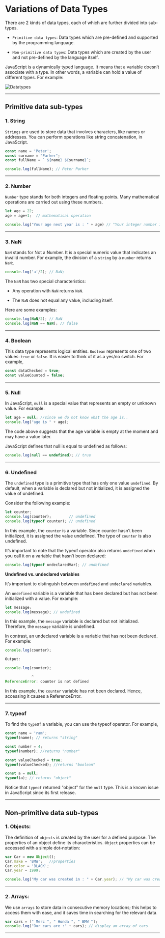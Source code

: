 # Variations of Data Types
There are 2 kinds of data types, each of which are further divided into sub-types.

* ```Primitive data types```: Data types which are pre-defined and supported by the programming language.

* ```Non-primitive data types```: Data types which are created by the user and not pre-defined by the language itself.

JavaScript is a dynamically typed language. It means that a variable doesn’t associate with a type. In other words, a variable can hold a value of different types. For example:


![Datatypes][datatypes]

[datatypes]:https://usemynotes.com/wp-content/uploads/2021/04/Types-of-data-types-in-JS.jpg

***

## Primitive data sub-types

### 1. String
```Strings``` are used to store data that involves characters, like names or addresses. You can perform operations like string concatenation, in JavaScript.

```js
const name = 'Peter';
const surname = "Parker";
const fullName = ` ${name} ${surname}`;

console.log(fullName); // Peter Parker
```
***

### 2. Number
```Number``` type stands for both integers and floating points. Many mathematical operations are carried out using these numbers.

```js
let age = 22;
age = age+1;  // mathematical operation 

console.log("Your age next year is : " + age) // "Your integer number is : 23"
```
***

### 3. NaN
```NaN``` stands for Not a Number. It is a special numeric value that indicates an invalid number. For example, the division of a ```string``` by a ```number``` returns ```NaN```:.

```js
console.log('a'/2); // NaN;
```

The ```NaN``` has two special characteristics:

* Any operation with ```NaN``` returns ```NaN```.

* The ```NaN``` does not equal any value, including itself.

Here are some examples:

```js
console.log(NaN/2); // NaN
console.log(NaN == NaN); // false
```

***

### 4. Boolean
This data type represents logical entities. ```Boolean``` represents one of two values: ```true``` or ```false```. It is easier to think of it as a yes/no switch. For example,

```js
const dataChecked = true;
const valueCounted = false;
```

***

### 5. Null
In JavaScript, ```null``` is a special value that represents an empty or unknown value. For example:

```js
let age = null; //since we do not know what the age is..
console.log("age is " + age);
```
The code above suggests that the age variable is empty at the moment and may have a value later.

JavaScript defines that null is equal to undefined as follows:

```js
console.log(null == undefined); // true
```

***

### 6. Undefined 
The ```undefined``` type is a primitive type that has only one value ```undefined```. By default, when a variable is declared but not initialized, it is assigned the value of undefined.

Consider the following example:

```js
let counter;
console.log(counter);        // undefined
console.log(typeof counter); // undefined
```

In this example, the ```counter``` is a variable. Since counter hasn’t been initialized, it is assigned the value undefined. The type of ```counter``` is also undefined.

It’s important to note that the typeof operator also returns ```undefined``` when you call it on a variable that hasn’t been declared:

```js
console.log(typeof undeclaredVar); // undefined
```

**Undefined vs. undeclared variables**

It’s important to distinguish between ```undefined``` and ```undeclared``` variables.

An ```undefined``` variable is a variable that has been declared but has not been initialized with a value. For example:

```js
let message;
console.log(message); // undefined
```

In this example, the ```message``` variable is declared but not initialized. Therefore, the ```message``` variable is undefined.

In contrast, an undeclared variable is a variable that has not been declared. For example:

```js
console.log(counter);
```

```js
Output:

console.log(counter);

            ^
ReferenceError: counter is not defined
```

In this example, the ```counter``` variable has not been declared. Hence, accessing it causes a ReferenceError.

***

### 7. typeof
To find the ```typeOf``` a variable, you can use the typeof operator. For example,

```js
const name = 'ram';
typeof(name); // returns "string"

const number = 4;
typeof(number); //returns "number"

const valueChecked = true;
typeof(valueChecked); //returns "boolean"

const a = null;
typeof(a); // returns "object"
```

Notice that ```typeof``` returned "object" for the ```null``` type. This is a known issue in JavaScript since its first release.

***

## Non-primitive data sub-types

### 1. Objects:
The definition of ```objects``` is created by the user for a defined purpose. The properties of an object define its characteristics. ```Object``` properties can be accessed with a simple dot-notation:

```js
var Car = new Object();
Car.make = 'BMW';   //properties
Car.color = 'BLACK';
Car.year = 1999;

console.log("My car was created in : " + Car.year); // "My car was created in : 1999"
```
***

### 2. Arrays:
We use ```arrays``` to store data in consecutive memory locations; this helps to access them with ease, and it saves time in searching for the relevant data.

```js
var cars = [" Merc ", " Honda ", " BMW "];
console.log("Our cars are :" + cars); // display an array of cars
```

***
